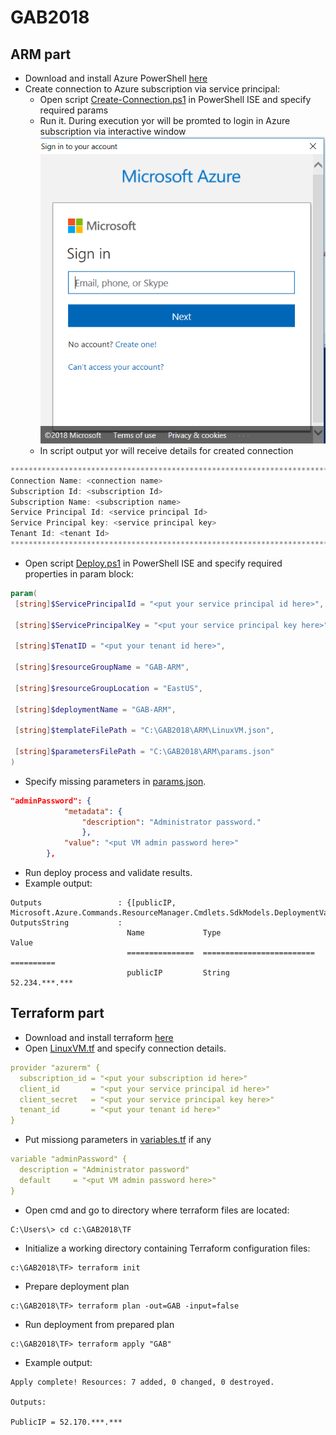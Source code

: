 # GAB2018
## ARM part
- Download and install Azure PowerShell [here](https://github.com/Azure/azure-powershell/releases/tag/v5.7.0-April2018)
- Create connection to Azure subscription via service principal:
  - Open script [Create-Connection.ps1](./Create-Connection.ps1) in PowerShell ISE and specify required params
  - Run it. During execution yor will be promted to login in Azure subscription via interactive window ![window](./login_window.PNG)
  - In script output yor will receive details for created connection
``` powershell
***************************************************************************
Connection Name: <connection name>
Subscription Id: <subscription Id>
Subscription Name: <subscription name>
Service Principal Id: <service principal Id>
Service Principal key: <service principal key>
Tenant Id: <tenant Id>
***************************************************************************
``` 
- Open script [Deploy.ps1](./ARM/Deploy.ps1) in PowerShell ISE and specify required properties in param block:
``` powershell
param(
 [string]$ServicePrincipalId = "<put your service principal id here>",

 [string]$ServicePrincipalKey = "<put your service principal key here>",

 [string]$TenatID = "<put your tenant id here>",

 [string]$resourceGroupName = "GAB-ARM",

 [string]$resourceGroupLocation = "EastUS",

 [string]$deploymentName = "GAB-ARM",

 [string]$templateFilePath = "C:\GAB2018\ARM\LinuxVM.json",

 [string]$parametersFilePath = "C:\GAB2018\ARM\params.json"
)
```
- Specify missing parameters in [params.json](./ARM/params.json).
``` json
"adminPassword": {
            "metadata": {
                "description": "Administrator password."
                },
            "value": "<put VM admin password here>"
        },
```
- Run deploy process and validate results.
- Example output:
``` DOS
Outputs                 : {[publicIP, Microsoft.Azure.Commands.ResourceManager.Cmdlets.SdkModels.DeploymentVariable]}
OutputsString           : 
                          Name             Type                       Value     
                          ===============  =========================  ==========
                          publicIP         String                     52.234.***.***
```


## Terraform part
- Download and install terraform [here](https://www.terraform.io/intro/getting-started/install.html)
- Open [LinuxVM.tf](./TF/LinuxVM.tf) and specify connection details.
``` yaml
provider "azurerm" {
  subscription_id = "<put your subscription id here>"
  client_id       = "<put your service principal id here>"
  client_secret   = "<put your service principal key here>"
  tenant_id       = "<put your tenant id here>"
}
```
- Put missiong parameters in [variables.tf](./TF/variables.tf) if any
``` yaml
variable "adminPassword" {
  description = "Administrator password"
  default     = "<put VM admin password here>"
}
```
- Open cmd and go to directory where terraform files are located:
``` DOS	
C:\Users\> cd c:\GAB2018\TF
```
- Initialize a working directory containing Terraform configuration files:
``` DOS	
c:\GAB2018\TF> terraform init
```
- Prepare deployment plan
``` DOS	
c:\GAB2018\TF> terraform plan -out=GAB -input=false
```
- Run deployment from prepared plan
``` DOS	
c:\GAB2018\TF> terraform apply "GAB"
```
- Example output:
``` DOS
Apply complete! Resources: 7 added, 0 changed, 0 destroyed.

Outputs:

PublicIP = 52.170.***.***
```
